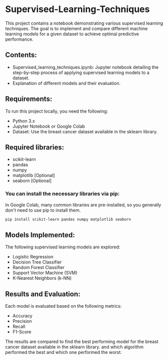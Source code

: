 # Supervised-Learning-Techniques
This project contains a notebook demonstrating various supervised learning techniques. The goal is to implement and compare different machine learning models for a given dataset to achieve optimal predictive performance.
## Contents:
* Supervised_learning_techniques.ipynb: Jupyter notebook detailing the step-by-step process of applying supervised learning models to a dataset.
* Explanation of different models and their evaluation.
## Requirements:
To run this project locally, you need the following:
* Python 3.x
* Jupyter Notebook or Google Colab
* Dataset: Use the breast cancer dataset available in the sklearn library.
## Required libraries:
* scikit-learn
* pandas  
* numpy 
* matplotlib [Optional]
* seaborn [Optional]

### You can install the necessary libraries via pip:
In Google Colab, many common libraries are pre-installed, so you generally don't need to use pip to install them.
```bash
pip install scikit-learn pandas numpy matplotlib seaborn
```
## Models Implemented:
The following supervised learning models are explored:
* Logistic Regression
* Decision Tree Classifier
* Random Forest Classifier
* Support Vector Machine (SVM)
* K-Nearest Neighbors (k-NN)

## Results and Evaluation:
Each model is evaluated based on the following metrics:
* Accuracy
* Precision
* Recall
* F1-Score

The results are compared to find the best performing model for the breast cancer dataset available in the sklearn library.
and which algorithm performed the best and which one performed the worst.

